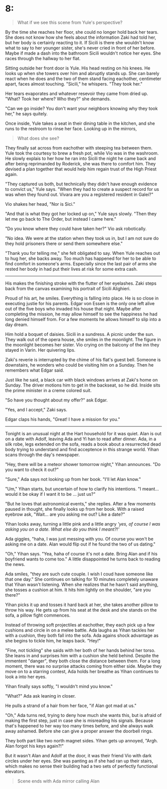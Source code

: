 # 8:

> What if we see this scene from Yule's perspective?

By the time she reaches her floor, she could no longer hold back her tears. She does not know how she feels about the information Zaki had told her, but her body is certainly reacting to it. If Sicili is there she wouldn't know what to say to her younger sister, she's never cried in front of her before. Maybe if made a dash into the bathroom Sicili wouldn't notice her eyes. She races through the hallway to her flat.

Sitting outside her front door is Yule. His head resting on his knees. He looks up when she towers over him and abruptly stands up. She can barely react when he does and the two of them stand facing eachother, centimeter apart, faces almost touching. "Sicili," he whispers. "They took her."

Her tears evaporates and whatever resevoir they came from dried up. "What? Took her where? Who they?" she demands.

"Can we go inside? You don't want your neighbors knowing why they took her," he says quitely.

Once inside, Yule takes a seat in their dining table in the kitchen, and she runs to the restroom to rinse her face. Looking up in the mirrors, 

> What does she see? 

They finally sat across from eachother with steeping tea between them. Yule took the courtesy to brew a fresh pot, while Vio was in the washroom. He slowly explais to her how he ran into Sicili the night he came back and after being reprimanded by Roderick, she was there to comfort him. They devised a plan together that would help him regain trust of the High Priest again.

"They captured us both, but technically they didn't have enough evidence to convict us," Yule says. "When they had to create a suspect record for us was when they found out. Vivara are you a registered resident in Galei?"

Vio shakes her head, "Nor is Sici."

"And that is what they got her locked up on," Yule says slowly. "Then they let me go back to The Order, but instead I came here."

"Do you know where they could have taken her?" Vio ask robotically.

"No idea. We were at the station when they took us in, but I am not sure do they hold prisoners there or send them somewhere else."

"Thank you for telling me," she felt obligated to say. When Yule reaches out to hug her, she backs away. Too much has happened for her to be able to find comfort in someone's arms. Especially since the last pair of arms she rested her body in had put their lives at risk for some extra cash.

---

His makes the finishing stroke with the flutter of her eyelashes. Zaki steps back from the canvas examining his portrait of Sicili Alighieri.  

Proud of his art, he smiles. Everything is falling into place. He is so close in executing justie for his parents. Edgar von Essen is the only one left alive out of the five boys who invaded his house that night. Maybe after completing the mission, he may allow himself to see the happiness he had long denied himself from. For a few moments he allows himself to slip into a day dream.

Him hold a boquet of daisies. Sicili in a sundress. A picnic under the sun. They walk out of the opera house, she smiles in the moonlight. The figure in the moonlight becomes her sister. Vio crying on the balcony of the inn they stayed in Varin. Her quivering lips.

Zaki's reverie is interrupted by the chime of his flat's guest bell. Someone is downstairs, he wonders who could be visiting him on a Sunday. Then he remembers what Edgar said.

Just like he said, a black car with black windows arrives at Zaki's home on Sunday. The driver motions him to get in the backseat, so he did. Inside sits the prime minister in a creme colored suit.

"So have you thought about my offer?" ask Edgar.

"Yes, and I accept," Zaki says.

Edgar claps his hands, "Great! I have a mission for you."

---

Tonight is an unusual night at the Hart household for it was quiet. Alan is out on a date with Adolf, leaving Ada and Yi han to read after dinner. Ada, in a silk robe, legs extended on the sofa, reads a book about a resurrected dead body trying to understand and find acceptence in this strange world. Yihan scans through the day's newspaper.

"Hey, there will be a meteor shower tomorrow night," Yihan announces. "Do you want to check it out?"

 "Sure," Ada says not looking up from her book. "I'll let Alan know."

"Um," Yihan starts, but uncertain of how to clarify his intentions. "I meant... would it be okay if I want it to be ... just us?"

"But he loves that astronomical events," she replies. After a few moments paused in thought, she finally looks up from her book. With a raised eyebrow ask, "Wait... are you asking me out? Like a date?"

Yihan looks away, turning a little pink and a little angry *'yes, of course I was asking you on a date. What else do you think I meant?!'*

Ada giggles, "haha, I was just messing with you. Of course you won't be asking me on a date. Alan would flip out if he found the two of us dating."

"Oh," Yihan says. "Yea, haha of course it's not a date. Bring Alan and if his boyfriend wants to come too." A little disappointed he turns back to reading the news.

Ada smiles, "they are such cute couple. I wish I coud have someone like that one day." She continues on talking for 10 minutes completely unaware that Yihan wasn't listening. When she realizes that he hasn't said anything, she tosses a cushion at him. It hits him lightly on the shoulder, "are you there?"

Yihan picks it up and tosses it hard back at her, she takes another pillow to throw his way. He gets up from his seat at the desk and she stands on the sofa, a pillow fight commences.

Instead of throwing soft projectiles at eachother, they each pick up a few cushions and circle in on a melee battle. Ada laughs as Yihan tackles her with a cushion, they both fall into the sofa. Ada agains shock advantage as she begins to tickle him, he leaps back. "Hey!"

"Fine, not tickling" she saids with her both of her hands behind her torso. She leans in and surprises him with a cushion she held behind. Despite the immentent "danger", they both close the distance between them. For a long moment, there was no surprise attacks coming from either side. Maybe they move on to a starring contest, Ada holds her breathe as Yihan continues to look a into her eyes.

Yihan finally says softly, "I wouldn't mind you know."

"What?" Ada ask leaning in closer.

He pulls a strand of a hair from her face, "if Alan got mad at us."

"Oh," Ada turns red, trying to deny how much she wants this, but is afraid of making the first step, just in case she is misreading his signals. Because that's happened to her way too many times before, and she always walk away ashamed. Before she can give a proper answer the doorbell rings.

They both part like two north magnet sides. Yihan gets up annoyed, "Argh. Alan forgot his keys again?!"

But it wasn't Alan and Adolf at the door, it was their friend Vio with dark circles under her eyes. She was panting as if she had ran up their stairs, which makes no sense their building had a two sets of perfectly functional elevators. 

> Scene ends with Ada mirror calling Alan